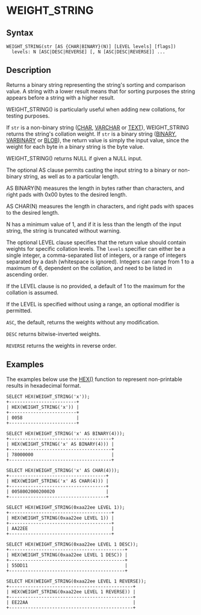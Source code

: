 
# WEIGHT_STRING

## Syntax


```
WEIGHT_STRING(str [AS {CHAR|BINARY}(N)] [LEVEL levels] [flags])
  levels: N [ASC|DESC|REVERSE] [, N [ASC|DESC|REVERSE]] ...
```

## Description


Returns a binary string representing the string's sorting and comparison value. A string with a lower result means that for sorting purposes the string appears before a string with a higher result.


WEIGHT_STRING() is particularly useful when adding new collations, for testing purposes.


If `str` is a non-binary string ([CHAR](../secondary-functions/information-functions/charset.md), [VARCHAR](../../../../data-types/string-data-types/varchar.md) or [TEXT](../../../../data-types/string-data-types/text.md)), WEIGHT_STRING returns the string's collation weight. If `str` is a binary string ([BINARY](../../../../storage-engines/innodb/binary-log-group-commit-and-innodb-flushing-performance.md), [VARBINARY](../../../../data-types/string-data-types/varbinary.md) or [BLOB](../../../../data-types/string-data-types/blob.md)), the return value is simply the input value, since the weight for each byte in a binary string is the byte value.


WEIGHT_STRING() returns NULL if given a NULL input.


The optional AS clause permits casting the input string to a binary or non-binary string, as well as to a particular length.


AS BINARY(N) measures the length in bytes rather than characters, and right pads with 0x00 bytes to the desired length.


AS CHAR(N) measures the length in characters, and right pads with spaces to the desired length.


N has a minimum value of 1, and if it is less than the length of the input string, the string is truncated without warning.


The optional LEVEL clause specifies that the return value should contain weights for specific collation levels. The `levels` specifier can either be a single integer, a comma-separated list of integers, or a range of integers separated by a dash (whitespace is ignored). Integers can range from 1 to a maximum of 6, dependent on the collation, and need to be listed in ascending order.


If the LEVEL clause is no provided, a default of 1 to the maximum for the collation is assumed.


If the LEVEL is specified without using a range, an optional modifier is permitted.


`ASC`, the default, returns the weights without any modification.


`DESC` returns bitwise-inverted weights.


`REVERSE` returns the weights in reverse order.


## Examples


The examples below use the [HEX()](../../../sql-language-structure/hexadecimal-literals.md) function to represent non-printable results in hexadecimal format.


```
SELECT HEX(WEIGHT_STRING('x'));
+-------------------------+
| HEX(WEIGHT_STRING('x')) |
+-------------------------+
| 0058                    |
+-------------------------+

SELECT HEX(WEIGHT_STRING('x' AS BINARY(4)));
+--------------------------------------+
| HEX(WEIGHT_STRING('x' AS BINARY(4))) |
+--------------------------------------+
| 78000000                             |
+--------------------------------------+

SELECT HEX(WEIGHT_STRING('x' AS CHAR(4)));
+------------------------------------+
| HEX(WEIGHT_STRING('x' AS CHAR(4))) |
+------------------------------------+
| 0058002000200020                   |
+------------------------------------+

SELECT HEX(WEIGHT_STRING(0xaa22ee LEVEL 1));
+--------------------------------------+
| HEX(WEIGHT_STRING(0xaa22ee LEVEL 1)) |
+--------------------------------------+
| AA22EE                               |
+--------------------------------------+

SELECT HEX(WEIGHT_STRING(0xaa22ee LEVEL 1 DESC));
+-------------------------------------------+
| HEX(WEIGHT_STRING(0xaa22ee LEVEL 1 DESC)) |
+-------------------------------------------+
| 55DD11                                    |
+-------------------------------------------+

SELECT HEX(WEIGHT_STRING(0xaa22ee LEVEL 1 REVERSE));
+----------------------------------------------+
| HEX(WEIGHT_STRING(0xaa22ee LEVEL 1 REVERSE)) |
+----------------------------------------------+
| EE22AA                                       |
+----------------------------------------------+
```

